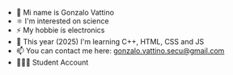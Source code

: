 - 👋 Mi name is Gonzalo Vattino
- ⚛️ I'm interested on science
- ⚡ My hobbie is electronics
- 🌱 This year (2025) I'm learning C++, HTML, CSS and JS
- 📫 You can contact me here: gonzalo.vattino.secu@gmail.com
- 🧑🏻‍🎓 Student Account

